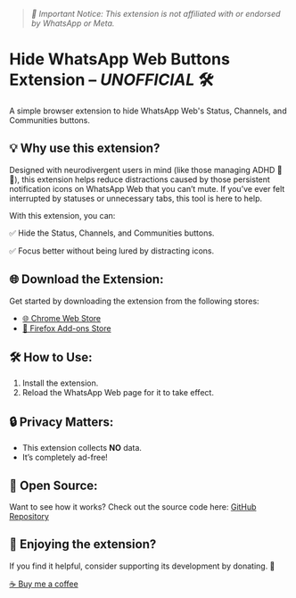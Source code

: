 <blockquote>
<p><em>👋 Important Notice:
This extension is not affiliated with or endorsed by WhatsApp or Meta.</em></p>
</blockquote>

<h1>Hide WhatsApp Web Buttons Extension – <em>UNOFFICIAL</em> 🛠️</h1>
<p>A simple browser extension to hide WhatsApp Web's Status, Channels, and Communities buttons.</p>

<h2>💡 Why use this extension?</h2>
<p>Designed with neurodivergent users in mind (like those managing ADHD 🧠🦋), this extension helps reduce distractions caused by those persistent notification icons on WhatsApp Web that you can’t mute. If you’ve ever felt interrupted by statuses or unnecessary tabs, this tool is here to help.</p>

<p>With this extension, you can:</p>
<p>✅ Hide the Status, Channels, and Communities buttons.</p>
<p>✅ Focus better without being lured by distracting icons.</p>

<h2>🌐 Download the Extension:</h2>
<p>Get started by downloading the extension from the following stores:</p>
<ul>
  <li><a href="https://chromewebstore.google.com/detail/hide-wpp-web-buttons/aojnkbieledkkkhhecdedjmhncmngjbb" target="_blank" rel="noopener">
  🌐 Chrome Web Store
  </a></li>
  <li><a href="https://addons.mozilla.org/en-US/firefox/addon/hide-wpp-web-buttons/" target="_blank" rel="noopener">
  🦊 Firefox Add-ons Store
  </a></li>
</ul>

<h2>🛠️ How to Use:</h2>
<ol>
  <li>Install the extension.</li>
  <li>Reload the WhatsApp Web page for it to take effect.</li>
</ol>

<h2>🔒 Privacy Matters:</h2>
<ul>
  <li>This extension collects <strong>NO</strong> data.</li>
  <li>It’s completely ad-free!</li>
</ul>

<h2>🌟 Open Source:</h2>
<p>Want to see how it works? Check out the source code here: <a href="https://github.com/nijamaDev/Hide-WhatsApp-Web-Buttons" target="_blank" rel="noopener">GitHub Repository</a></p>

<h2>🙏 Enjoying the extension?</h2>
<p>If you find it helpful, consider supporting its development by donating. 💖</p>
<a href="https://buymeacoffee.com/nijamadev" target="_blank" rel="noopener">☕ Buy me a coffee</a>
